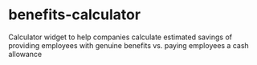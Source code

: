 # benefits-calculator
Calculator widget to help companies calculate estimated savings of providing employees with genuine benefits vs. paying employees a cash allowance

